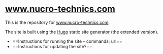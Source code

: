 # www.nucro-technics.com

This is the repository for www.nucro-technics.com. 

The site is built using the [Hugo](https://www.gohugo.io) static site generator (the extended version).

* ==Instructions for running the site - commands; url==
* ==Instructions for updating the site?==